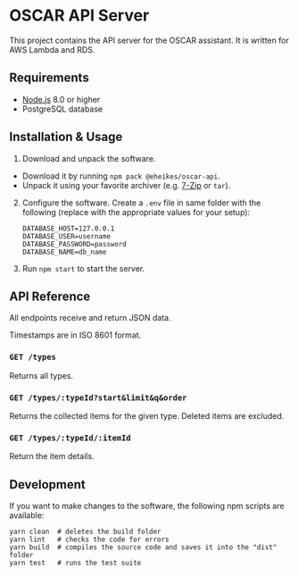 # OSCAR API Server

This project contains the API server for the OSCAR assistant. It is written for AWS Lambda and RDS.

## Requirements

* [Node.js](https://nodejs.org/) 8.0 or higher
* PostgreSQL database

## Installation & Usage

1. Download and unpack the software.
  * Download it by running `npm pack @eheikes/oscar-api`.
  * Unpack it using your favorite archiver (e.g. [7-Zip](https://www.7-zip.org) or `tar`).
2. Configure the software. Create a `.env` file in same folder with the following (replace with the appropriate values for your setup):

    ```
    DATABASE_HOST=127.0.0.1
    DATABASE_USER=username
    DATABASE_PASSWORD=password
    DATABASE_NAME=db_name
    ```

3. Run `npm start` to start the server.

## API Reference

All endpoints receive and return JSON data.

Timestamps are in ISO 8601 format.

### `GET /types`

Returns all types.

### `GET /types/:typeId?start&limit&q&order`

Returns the collected items for the given type. Deleted items are excluded.

### `GET /types/:typeId/:itemId`

Return the item details.

## Development

If you want to make changes to the software, the following npm scripts are available:

```
yarn clean  # deletes the build folder
yarn lint   # checks the code for errors
yarn build  # compiles the source code and saves it into the "dist" folder
yarn test   # runs the test suite
```

